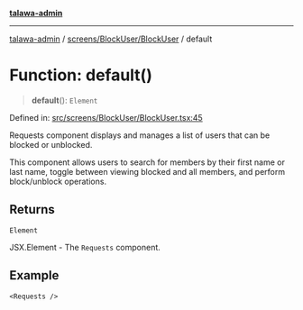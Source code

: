 [**talawa-admin**](../../../../README.md)

***

[talawa-admin](../../../../README.md) / [screens/BlockUser/BlockUser](../README.md) / default

# Function: default()

> **default**(): `Element`

Defined in: [src/screens/BlockUser/BlockUser.tsx:45](https://github.com/gautam-divyanshu/talawa-admin/blob/2490b2ea9583ec972ca984b1d93932def1c9f92b/src/screens/BlockUser/BlockUser.tsx#L45)

Requests component displays and manages a list of users that can be blocked or unblocked.

This component allows users to search for members by their first name or last name,
toggle between viewing blocked and all members, and perform block/unblock operations.

## Returns

`Element`

JSX.Element - The `Requests` component.

## Example

```tsx
<Requests />
```
